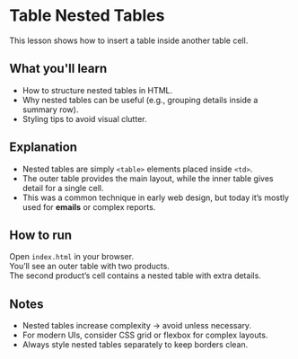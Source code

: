 # Table Nested Tables

This lesson shows how to insert a table inside another table cell.

## What you'll learn

- How to structure nested tables in HTML.
- Why nested tables can be useful (e.g., grouping details inside a summary row).
- Styling tips to avoid visual clutter.

## Explanation

- Nested tables are simply `<table>` elements placed inside `<td>`.
- The outer table provides the main layout, while the inner table gives detail for a single cell.
- This was a common technique in early web design, but today it’s mostly used for **emails** or complex reports.

## How to run

Open `index.html` in your browser.  
You’ll see an outer table with two products.  
The second product’s cell contains a nested table with extra details.

## Notes

- Nested tables increase complexity → avoid unless necessary.
- For modern UIs, consider CSS grid or flexbox for complex layouts.
- Always style nested tables separately to keep borders clean.
